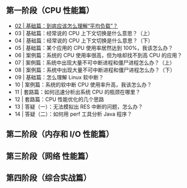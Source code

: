 ## 第一阶段（CPU 性能篇）

- [02 | 基础篇：到底应该怎么理解“平均负载”？](./02.md)
- 03 | 基础篇：经常说的 CPU 上下文切换是什么意思？（上）
- 04 | 基础篇：经常说的 CPU 上下文切换是什么意思？（下）
- 05 | 基础篇：某个应用的 CPU 使用率居然达到 100%，我该怎么办？
- 06 | 案例篇：系统的 CPU 使用率很高，但为啥却找不到高 CPU 的应用？
- 07 | 案例篇：系统中出现大量不可中断进程和僵尸进程怎么办？（上）
- 08 | 案例篇：系统中出现大量不可中断进程和僵尸进程怎么办？（下）
- 09 | 基础篇：怎么理解 Linux 软中断？
- 10 | 案例篇：系统的软中断 CPU 使用率升高，我该怎么办？
- 11 | 套路篇：如何迅速分析出系统 CPU 的瓶颈在哪里？
- 12 | 套路篇：CPU 性能优化的几个思路
- 13 | 答疑（一）：无法模拟出 RES 中断的问题，怎么办？
- 14 | 答疑（二）：如何用 perf 工具分析 Java 程序？

## 第二阶段（内存和 I/O 性能篇）

## 第三阶段（网络 性能篇）

## 第四阶段（综合实战篇）
